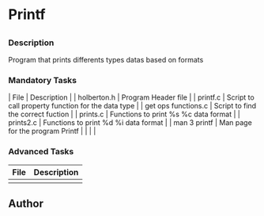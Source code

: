 # Printf
##
### Description
Program that prints differents types datas based on formats
### Mandatory Tasks
| File | Description |
| holberton.h | Program  Header file |
| printf.c | Script to call property function for the data type |
| get ops functions.c | Script to find the correct fuction |
| prints.c | Functions to print %s %c data format |
| prints2.c | Functions to print %d %i data format |
| man 3 printf | Man page for the program Printf |
| []() |  |
### Advanced Tasks
| File | Description |
| ------ | ------ |
| []() |  |
## Author
[]()

